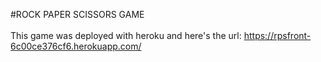 #ROCK PAPER SCISSORS GAME <br/><br/>
This game was deployed with heroku and here's the url: https://rpsfront-6c00ce376cf6.herokuapp.com/
